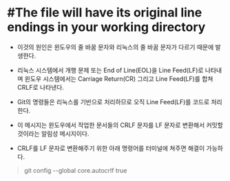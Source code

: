 #The file will have its original line endings in your working directory
=======================================================================
* 이것의 원인은 윈도우의 줄 바꿈 문자와 리눅스의 줄 바꿈 문자가 다르기 때문에 발생한다.
* 리눅스 시스템에서 개행 문제 또는 End of Line(EOL)을 Line Feed(LF)로 나타내며
윈도우 시스템에서는 Carriage Return(CR) 그리고 Line Feed(LF)를 합쳐 CRLF로 나타낸다.
* Git의 명령들은 리눅스를 기반으로 처리하므로 오직 Line Feed(LF)를 코드로 처리한다.
* 이 메시지는 윈도우에서 작업한 문서들의 CRLF 문자를 LF 문자로 변환해서 커밋할 것이라는 알림성 메시지이다.

* CRLF를 LF 문자로 변환해주기 위한 아래 명령어를 터미널에 쳐주면 해결이 가능하다.
> git config --global core.autocrlf true
